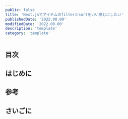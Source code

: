 ```yaml
---
public: false
title: 'Next.jsでアイテムのfilterとsortをいい感じにしたい'
publishedDate: '2022.00.00'
modifiedDate: '2022.00.00'
description: 'template'
category: 'template'
---
```


## 目次

## はじめに

## 参考

## さいごに
